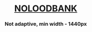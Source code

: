 <h1 align="center"><a href="https://noloodbank.web.app/" target="_blank">NOLOODBANK</a> 
<h3 align="center">Not adaptive, min width - 1440px</h3>
